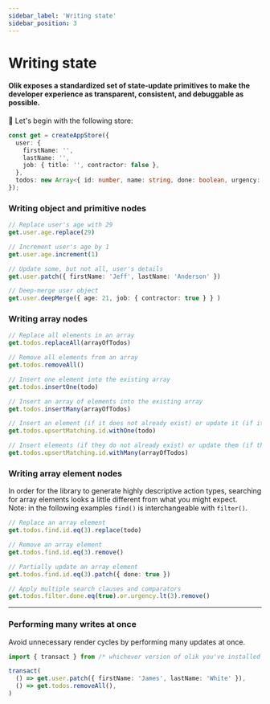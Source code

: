 ```yaml
---
sidebar_label: 'Writing state'
sidebar_position: 3
---
```


# Writing state

#### Olik exposes a standardized set of state-update primitives to make the developer experience as transparent, consistent, and debuggable as possible.

🥚 Let's begin with the following store:
```ts
const get = createAppStore({
  user: {
    firstName: '',
    lastName: '',
    job: { title: '', contractor: false },
  },
  todos: new Array<{ id: number, name: string, done: boolean, urgency: number }>(),
});
```
### Writing **object and primitive** nodes
```ts
// Replace user's age with 29
get.user.age.replace(29)
```
```ts
// Increment user's age by 1
get.user.age.increment(1)
```
```ts
// Update some, but not all, user's details
get.user.patch({ firstName: 'Jeff', lastName: 'Anderson' })
```
```ts
// Deep-merge user object
get.user.deepMerge({ age: 21, job: { contractor: true } } )
```

### Writing **array** nodes

```ts
// Replace all elements in an array
get.todos.replaceAll(arrayOfTodos)
```
```ts
// Remove all elements from an array
get.todos.removeAll()
```
```ts
// Insert one element into the existing array
get.todos.insertOne(todo)
```
```ts
// Insert an array of elements into the existing array
get.todos.insertMany(arrayOfTodos)
```
```ts
// Insert an element (if it does not already exist) or update it (if it does)
get.todos.upsertMatching.id.withOne(todo)
```
```ts
// Insert elements (if they do not already exist) or update them (if they do)
get.todos.upsertMatching.id.withMany(arrayOfTodos)
```

### Writing **array element** nodes
In order for the library to generate highly descriptive action types, searching for array elements looks a little different from what you might expect.<br/>
Note: in the following examples `find()` is interchangeable with `filter()`.  

```ts
// Replace an array element
get.todos.find.id.eq(3).replace(todo)
```
```ts
// Remove an array element
get.todos.find.id.eq(3).remove()
```
```ts
// Partially update an array element
get.todos.find.id.eq(3).patch({ done: true })
```
```ts
// Apply multiple search clauses and comparators
get.todos.filter.done.eq(true).or.urgency.lt(3).remove()
```

---

### Performing **many writes** at once
Avoid unnecessary render cycles by performing many updates at once.
```ts
import { transact } from /* whichever version of olik you've installed */

transact(
  () => get.user.patch({ firstName: 'James', lastName: 'White' }),
  () => get.todos.removeAll(),
)
```
